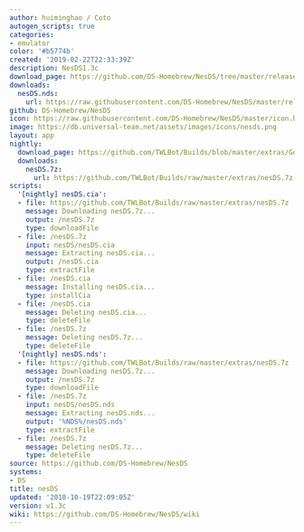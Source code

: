```yaml
---
author: huiminghao / Coto
autogen_scripts: true
categories:
- emulator
color: '#b5774b'
created: '2019-02-22T22:33:39Z'
description: NesDS1.3c
download_page: https://github.com/DS-Homebrew/NesDS/tree/master/release
downloads:
  nesDS.nds:
    url: https://raw.githubusercontent.com/DS-Homebrew/NesDS/master/release/nesDS.nds
github: DS-Homebrew/NesDS
icon: https://raw.githubusercontent.com/DS-Homebrew/NesDS/master/icon.bmp
image: https://db.universal-team.net/assets/images/icons/nesds.png
layout: app
nightly:
  download_page: https://github.com/TWLBot/Builds/blob/master/extras/GodMode9i.7z
  downloads:
    nesDS.7z:
      url: https://github.com/TWLBot/Builds/raw/master/extras/nesDS.7z
scripts:
  '[nightly] nesDS.cia':
  - file: https://github.com/TWLBot/Builds/raw/master/extras/nesDS.7z
    message: Downloading nesDS.7z...
    output: /nesDS.7z
    type: downloadFile
  - file: /nesDS.7z
    input: nesDS/nesDS.cia
    message: Extracting nesDS.cia...
    output: /nesDS.cia
    type: extractFile
  - file: /nesDS.cia
    message: Installing nesDS.cia...
    type: installCia
  - file: /nesDS.cia
    message: Deleting nesDS.cia...
    type: deleteFile
  - file: /nesDS.7z
    message: Deleting nesDS.7z...
    type: deleteFile
  '[nightly] nesDS.nds':
  - file: https://github.com/TWLBot/Builds/raw/master/extras/nesDS.7z
    message: Downloading nesDS.7z...
    output: /nesDS.7z
    type: downloadFile
  - file: /nesDS.7z
    input: nesDS/nesDS.nds
    message: Extracting nesDS.nds...
    output: '%NDS%/nesDS.nds'
    type: extractFile
  - file: /nesDS.7z
    message: Deleting nesDS.7z...
    type: deleteFile
source: https://github.com/DS-Homebrew/NesDS
systems:
- DS
title: nesDS
updated: '2018-10-19T22:09:05Z'
version: v1.3c
wiki: https://github.com/DS-Homebrew/NesDS/wiki
---
```

